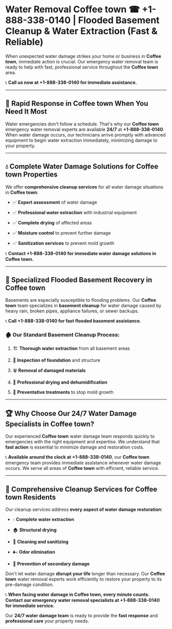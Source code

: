 # Water Removal Coffee town ☎ +1-888-338-0140 | Flooded Basement Cleanup & Water Extraction (Fast & Reliable)

When unexpected water damage strikes your home or business in **Coffee town**, immediate action is crucial. Our emergency water removal team is ready to help with fast, professional service throughout the **Coffee town** area. 

📞 **Call us now at +1-888-338-0140 for immediate assistance.**
---
## 🚀 Rapid Response in Coffee town When You Need It Most
Water emergencies don't follow a schedule. That's why our **Coffee town** emergency water removal experts are available **24/7** at **+1-888-338-0140**. When water damage occurs, our technicians arrive promptly with advanced equipment to begin water extraction immediately, minimizing damage to your property.
---
## 💧 Complete Water Damage Solutions for Coffee town Properties
We offer **comprehensive cleanup services** for all water damage situations in **Coffee town**:
- ✅ **Expert assessment** of water damage  
- ✅ **Professional water extraction** with industrial equipment  
- ✅ **Complete drying** of affected areas  
- ✅ **Moisture control** to prevent further damage  
- ✅ **Sanitization services** to prevent mold growth  
📞 **Contact +1-888-338-0140 for immediate water damage solutions in Coffee town.**
---
## 🌊 Specialized Flooded Basement Recovery in Coffee town
Basements are especially susceptible to flooding problems. Our **Coffee town** team specializes in **basement cleanup** for water damage caused by heavy rain, broken pipes, appliance failures, or sewer backups. 
📞 **Call +1-888-338-0140 for fast flooded basement assistance.**
### 🏚️ Our Standard Basement Cleanup Process:
1. 🏗️ **Thorough water extraction** from all basement areas  
2. 🔎 **Inspection of foundation** and structure  
3. 🗑️ **Removal of damaged materials**  
4. 💨 **Professional drying and dehumidification**  
5. 🚫 **Preventative treatments** to stop mold growth  
---
## 🏆 Why Choose Our 24/7 Water Damage Specialists in Coffee town?
Our experienced **Coffee town** water damage team responds quickly to emergencies with the right equipment and expertise. We understand that **fast action** is essential to minimize damage and restoration costs.
📞 **Available around the clock at +1-888-338-0140**, our **Coffee town** emergency team provides immediate assistance whenever water damage occurs. We serve all areas of **Coffee town** with efficient, reliable service.
---
## 🧹 Comprehensive Cleanup Services for Coffee town Residents
Our cleanup services address **every aspect of water damage restoration**:
- 💧 **Complete water extraction**  
- 🏠 **Structural drying**  
- 🧼 **Cleaning and sanitizing**  
- 🌬️ **Odor elimination**  
- 🚫 **Prevention of secondary damage**  
Don't let water damage **disrupt your life** longer than necessary. Our **Coffee town** water removal experts work efficiently to restore your property to its pre-damage condition.
📞 **When facing water damage in Coffee town, every minute counts. Contact our emergency water removal specialists at +1-888-338-0140 for immediate service.**
Our **24/7 water damage team** is ready to provide the **fast response** and **professional care** your property needs.
